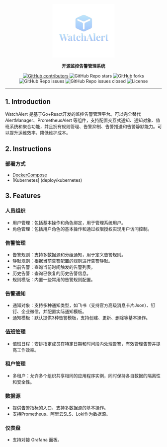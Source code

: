 
<p align="center">
  <a href="https://github.com/Cairry/WatchAlert"> 
    <img src="WatchAlert.png" alt="cloud native monitoring" width="200" height="auto" /></a>
</p>

<p align="center">
  <b>开源监控告警管理系统</b>
</p>

<p align="center">
<a href="https://github.com/cairry/WatchAlert/graphs/contributors">
  <img alt="GitHub contributors" src="https://img.shields.io/github/contributors-anon/cairry/WatchAlert"/></a>
<img alt="GitHub Repo stars" src="https://img.shields.io/github/stars/cairry/WatchAlert">
<img alt="GitHub forks" src="https://img.shields.io/github/forks/cairry/WatchAlert">
<br/><img alt="GitHub Repo issues" src="https://img.shields.io/github/issues/cairry/WatchAlert">
<img alt="GitHub Repo issues closed" src="https://img.shields.io/github/issues-closed/cairry/WatchAlert">
<img alt="License" src="https://img.shields.io/badge/license-Apache--2.0-blue"/>

- - -

## 1. Introduction
WatchAlert 是基于Go+React开发的监控告警管理平台。可以完全替代 AlertManager、PrometheusAlert 等组件，支持配置交互式通知、通知对象、值班系统和聚合功能，并且拥有规则管理、告警抑制、告警推送和告警静默能力。可以提升运维效率，降低维护成本。

## 2. Instructions
### 部署方式
- [DockerCompose](deploy/docker-compose/README.md)
- [Kubernetes] (deploy/kubernetes)


## 3. Features
### 人员组织
- 用户管理：包括基本操作和角色绑定，用于管理系统用户。
- 角色管理：包括用户角色的基本操作和通过权限授权实现用户访问控制。

### 告警管理
- 告警规则：支持多数据源和分组通知，用于定义告警规则。
- 静默规则：根据当前告警配置的规则进行告警静默。
- 当前告警：查询当前时间触发的告警列表。
- 历史告警：查询已恢复的历史告警信息。
- 规则模版：内置一些常用的告警规则配置。

### 告警通知
- 通知对象：支持多种通知类型，如飞书（支持官方高级消息卡片Json）、钉钉、企业微信，并配置实际通知模板。
- 通知模板：默认提供3种告警模板，支持创建、更新、删除等基本操作。

### 值班管理
- 值班日程：安排指定成员在特定日期和时间段内处理告警，有效管理告警并提高工作效率。

### 租户管理
- 多租户：允许多个组织共享相同的应用程序实例，同时保持各自数据的隔离性和安全性。

### 数据源
- 提供告警指标的入口，支持多数据源的基本操作。
- 支持Prometheus、阿里云SLS、Loki作为数据源。

### 仪表盘
- 支持对接 Grafana 面板。
